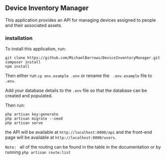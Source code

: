 ## Device Inventory Manager
This application provides an API for managing devices assigned to people and their associated assets.

### installation
To install this application, run:
 ```
 git clone https://github.com/MichaelBarrows/DeviceInventoryManager.git
 composer install
 npm install
 ```
 Then either run ``` cp env.example .env ``` or rename the ``` .env.example``` file to ``` .env ```.

 Add your database details to the ``` .env ``` file so that the database can be created and populated.

 Then run:
 ```
 php artisan key:generate
 php artisan migrate --seed
 php artisan serve
 ```

 the API will be available at ``` http://localhost:8000/api ``` and the front-end page will be available at ``` http://localhost:8000/users ```.

``` Note:  ```  all of the routing can be found in the table in the documentation or by running ``` php artisan route:list ```
